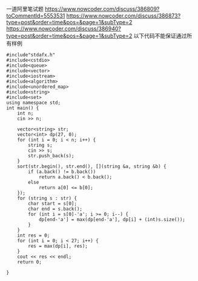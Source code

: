 一道阿里笔试题
https://www.nowcoder.com/discuss/386809?toCommentId=5553531
https://www.nowcoder.com/discuss/386873?type=post&order=time&pos=&page=1&subType=2
https://www.nowcoder.com/discuss/386940?type=post&order=time&pos=&page=1&subType=2
以下代码不能保证通过所有样例
```
#include"stdafx.h"
#include<cstdio>
#include<queue>
#include<vector>
#include<iostream>
#include<algorithm>
#include<unordered_map>
#include<string>
#include<set>
using namespace std;
int main() {
    int n;
    cin >> n;
    
    vector<string> str;
    vector<int> dp(27, 0);
    for (int i = 0; i < n; i++) {
        string s;
        cin >> s;
        str.push_back(s);
    }
    sort(str.begin(), str.end(), [](string &a, string &b) {
        if (a.back() != b.back())
            return a.back() < b.back();
        else
            return a[0] <= b[0];
    });
    for (string s : str) {
        char start = s[0];
        char end = s.back();
        for (int i = s[0]-'a'; i >= 0; i--) {
            dp[end-'a'] = max(dp[end-'a'], dp[i] + (int)s.size());
        }
    }
    int res = 0;
    for (int i = 0; i < 27; i++) {
        res = max(dp[i], res);
    }
    cout << res << endl;
    return 0;
    
}
```
